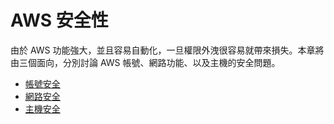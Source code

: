 # AWS 安全性

由於 AWS 功能強大，並且容易自動化，一旦權限外洩很容易就帶來損失。本章將由三個面向，分別討論 AWS 帳號、網路功能、以及主機的安全問題。 

* [帳號安全](architecture/security/aws.md)
* [網路安全](architecture/security/vpc.md)
* [主機安全](architecture/security/ec2.md)

